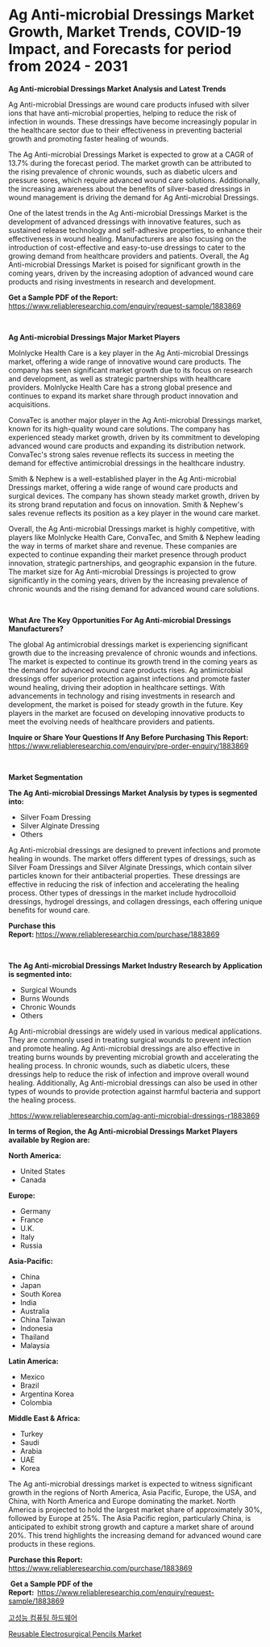 <p><h1>Ag Anti-microbial Dressings Market Growth, Market Trends, COVID-19 Impact, and Forecasts for period from 2024 - 2031</h1></p><p><strong>Ag Anti-microbial Dressings Market Analysis and Latest Trends</strong></p>
<p><p>Ag Anti-microbial Dressings are wound care products infused with silver ions that have anti-microbial properties, helping to reduce the risk of infection in wounds. These dressings have become increasingly popular in the healthcare sector due to their effectiveness in preventing bacterial growth and promoting faster healing of wounds.</p><p>The Ag Anti-microbial Dressings Market is expected to grow at a CAGR of 13.7% during the forecast period. The market growth can be attributed to the rising prevalence of chronic wounds, such as diabetic ulcers and pressure sores, which require advanced wound care solutions. Additionally, the increasing awareness about the benefits of silver-based dressings in wound management is driving the demand for Ag Anti-microbial Dressings.</p><p>One of the latest trends in the Ag Anti-microbial Dressings Market is the development of advanced dressings with innovative features, such as sustained release technology and self-adhesive properties, to enhance their effectiveness in wound healing. Manufacturers are also focusing on the introduction of cost-effective and easy-to-use dressings to cater to the growing demand from healthcare providers and patients. Overall, the Ag Anti-microbial Dressings Market is poised for significant growth in the coming years, driven by the increasing adoption of advanced wound care products and rising investments in research and development.</p></p>
<p><strong>Get a Sample PDF of the Report:&nbsp;</strong> <a href="https://www.reliableresearchiq.com/enquiry/request-sample/1883869">https://www.reliableresearchiq.com/enquiry/request-sample/1883869</a></p>
<p>&nbsp;</p>
<p><strong>Ag Anti-microbial Dressings Major Market Players</strong></p>
<p><p>Molnlycke Health Care is a key player in the Ag Anti-microbial Dressings market, offering a wide range of innovative wound care products. The company has seen significant market growth due to its focus on research and development, as well as strategic partnerships with healthcare providers. Molnlycke Health Care has a strong global presence and continues to expand its market share through product innovation and acquisitions.</p><p>ConvaTec is another major player in the Ag Anti-microbial Dressings market, known for its high-quality wound care solutions. The company has experienced steady market growth, driven by its commitment to developing advanced wound care products and expanding its distribution network. ConvaTec's strong sales revenue reflects its success in meeting the demand for effective antimicrobial dressings in the healthcare industry.</p><p>Smith & Nephew is a well-established player in the Ag Anti-microbial Dressings market, offering a wide range of wound care products and surgical devices. The company has shown steady market growth, driven by its strong brand reputation and focus on innovation. Smith & Nephew's sales revenue reflects its position as a key player in the wound care market.</p><p>Overall, the Ag Anti-microbial Dressings market is highly competitive, with players like Molnlycke Health Care, ConvaTec, and Smith & Nephew leading the way in terms of market share and revenue. These companies are expected to continue expanding their market presence through product innovation, strategic partnerships, and geographic expansion in the future. The market size for Ag Anti-microbial Dressings is projected to grow significantly in the coming years, driven by the increasing prevalence of chronic wounds and the rising demand for advanced wound care solutions.</p></p>
<p>&nbsp;</p>
<p><strong>What Are The Key Opportunities For Ag Anti-microbial Dressings Manufacturers?</strong></p>
<p><p>The global Ag antimicrobial dressings market is experiencing significant growth due to the increasing prevalence of chronic wounds and infections. The market is expected to continue its growth trend in the coming years as the demand for advanced wound care products rises. Ag antimicrobial dressings offer superior protection against infections and promote faster wound healing, driving their adoption in healthcare settings. With advancements in technology and rising investments in research and development, the market is poised for steady growth in the future. Key players in the market are focused on developing innovative products to meet the evolving needs of healthcare providers and patients.</p></p>
<p><strong>Inquire or Share Your Questions If Any Before Purchasing This Report:</strong> <a href="https://www.reliableresearchiq.com/enquiry/pre-order-enquiry/1883869">https://www.reliableresearchiq.com/enquiry/pre-order-enquiry/1883869</a></p>
<p>&nbsp;</p>
<p><strong>Market Segmentation</strong></p>
<p><strong>The Ag Anti-microbial Dressings Market Analysis by types is segmented into:</strong></p>
<p><ul><li>Silver Foam Dressing</li><li>Silver Alginate Dressing</li><li>Others</li></ul></p>
<p><p>Ag Anti-microbial dressings are designed to prevent infections and promote healing in wounds. The market offers different types of dressings, such as Silver Foam Dressings and Silver Alginate Dressings, which contain silver particles known for their antibacterial properties. These dressings are effective in reducing the risk of infection and accelerating the healing process. Other types of dressings in the market include hydrocolloid dressings, hydrogel dressings, and collagen dressings, each offering unique benefits for wound care.</p></p>
<p><strong>Purchase this Report:&nbsp;</strong><a href="https://www.reliableresearchiq.com/purchase/1883869">https://www.reliableresearchiq.com/purchase/1883869</a></p>
<p>&nbsp;</p>
<p><strong>The Ag Anti-microbial Dressings Market Industry Research by Application is segmented into:</strong></p>
<p><ul><li>Surgical Wounds</li><li>Burns Wounds</li><li>Chronic Wounds</li><li>Others</li></ul></p>
<p><p>Ag Anti-microbial dressings are widely used in various medical applications. They are commonly used in treating surgical wounds to prevent infection and promote healing. Ag Anti-microbial dressings are also effective in treating burns wounds by preventing microbial growth and accelerating the healing process. In chronic wounds, such as diabetic ulcers, these dressings help to reduce the risk of infection and improve overall wound healing. Additionally, Ag Anti-microbial dressings can also be used in other types of wounds to provide protection against harmful bacteria and support the healing process.</p></p>
<p><a href="https://www.reliableresearchiq.com/ag-anti-microbial-dressings-r1883869">&nbsp;https://www.reliableresearchiq.com/ag-anti-microbial-dressings-r1883869</a></p>
<p><strong>In terms of Region, the Ag Anti-microbial Dressings Market Players available by Region are:</strong></p>
<p>
    <p> <strong> North America: </strong>
        <ul>
            <li>United States</li>
            <li>Canada</li>
        </ul>
        </p> 
    <p> <strong> Europe: </strong>
        <ul>
            <li>Germany</li>
            <li>France</li>
            <li>U.K.</li>
            <li>Italy</li>
            <li>Russia</li>
        </ul>
        </p> 
    <p> <strong> Asia-Pacific: </strong>
        <ul>
            <li>China</li>
            <li>Japan</li>
            <li>South Korea</li>
            <li>India</li>
            <li>Australia</li>
            <li>China Taiwan</li>
            <li>Indonesia</li>
            <li>Thailand</li>
            <li>Malaysia</li>
        </ul>
        </p> 
    <p> <strong> Latin America: </strong>
        <ul>
            <li>Mexico</li>
            <li>Brazil</li>
            <li>Argentina Korea</li>
            <li>Colombia</li>
        </ul>
        </p> 
    <p> <strong> Middle East & Africa: </strong>
        <ul>
            <li>Turkey</li>
            <li>Saudi</li>
            <li>Arabia</li>
            <li>UAE</li>
            <li>Korea</li>
        </ul>
    </p>
    </p>
<p><p>The Ag anti-microbial dressings market is expected to witness significant growth in the regions of North America, Asia Pacific, Europe, the USA, and China, with North America and Europe dominating the market. North America is projected to hold the largest market share of approximately 30%, followed by Europe at 25%. The Asia Pacific region, particularly China, is anticipated to exhibit strong growth and capture a market share of around 20%. This trend highlights the increasing demand for advanced wound care products in these regions.</p></p>
<p><strong>Purchase this Report: </strong><a href="https://www.reliableresearchiq.com/purchase/1883869">https://www.reliableresearchiq.com/purchase/1883869</a></p>
<p>&nbsp;<strong>Get a Sample PDF of the Report:&nbsp;&nbsp;</strong><a href="https://www.reliableresearchiq.com/enquiry/request-sample/1883869">https://www.reliableresearchiq.com/enquiry/request-sample/1883869</a></p>
<p><strong></strong></p>
<p><p><a href="https://github.com/mpodehpw07370073/Market-Research-Report-List-3/blob/main/901150077059.md">고성능 컴퓨팅 하드웨어</a></p><p><a href="https://github.com/goodweq44/Market-Research-Report-List-1/blob/main/reusable-electrosurgical-pencils-market.md">Reusable Electrosurgical Pencils Market</a></p></p>